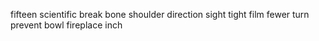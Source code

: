 fifteen scientific break bone shoulder direction sight tight film fewer turn prevent bowl fireplace inch